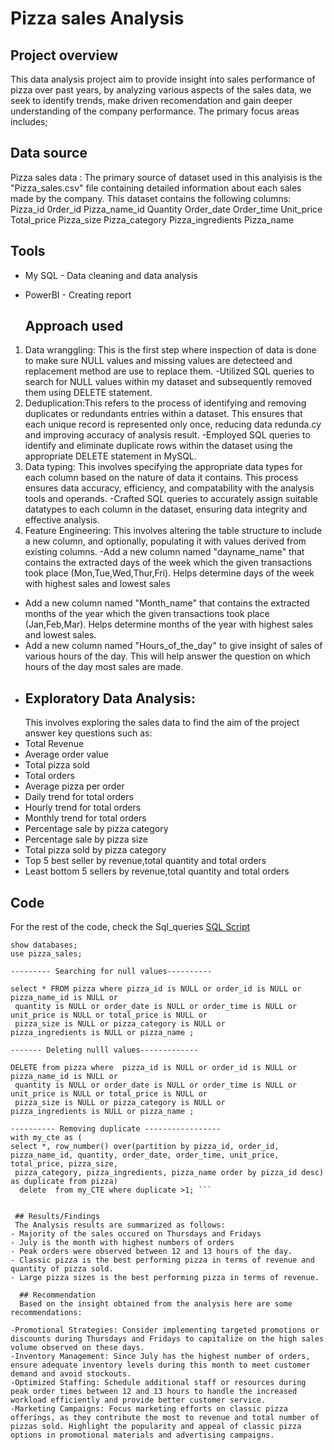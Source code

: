 # Pizza  sales Analysis

## Project overview
This data analysis project aim to provide insight into sales performance of pizza over past years, by analyzing various aspects of the sales data, we seek to identify trends, make driven recomendation and gain deeper understanding of the company performance. The primary focus areas includes;


 ## Data source
Pizza sales data : The primary source of dataset used in this analyisis is the "Pizza_sales.csv" file containing detailed information about each sales made by the company. This dataset contains the following columns:
Pizza_id
0rder_id
Pizza_name_id
Quantity
Order_date
Order_time
Unit_price
Total_price
Pizza_size
Pizza_category
Pizza_ingredients
Pizza_name

## Tools
- My SQL - Data cleaning and data analysis
- PowerBI - Creating report

  ## Approach used
1. Data wranggling: This is the first step where inspection of data is done to make sure NULL values and missing values are detecteed and replacement method are use to replace them.
 -Utilized SQL queries to search for NULL values within my dataset and subsequently removed them using DELETE statement.
2. Deduplication:This refers to the process of identifying and removing duplicates or redundants entries within a dataset. This ensures that each unique record is represented only once, reducing data redunda.cy and improving accuracy of analysis result.
   -Employed SQL queries to identify and eliminate duplicate rows within the dataset using the appropriate DELETE statement in MySQL.
3. Data typing: This involves specifying the appropriate data types for each column based on the nature of data it contains. This process ensures data accuracy, efficiency, and compatability with the analysis tools and operands.
 -Crafted SQL queries to accurately assign suitable datatypes to each column in the dataset, ensuring data integrity and effective analysis.
4. Feature Engineering: This involves altering the table structure to include a new column, and optionally, populating it with values derived from existing columns.
-Add a new column named "dayname_name" that contains the extracted days of the week which the given transactions took place (Mon,Tue,Wed,Thur,Fri). Helps determine days of the week with highest sales and lowest sales
- Add a new column named "Month_name" that contains the extracted months of the year which the given transactions took place (Jan,Feb,Mar). Helps determine months of the year with highest sales and lowest sales.
- Add a new column named "Hours_of_the_day" to give insight of sales of various hours of the day. This will help answer the question on which hours of the day most sales are made.
- 
  ## Exploratory Data Analysis:
  This involves exploring the sales data to find the aim of the project answer key questions such as:
- Total Revenue
- Average order value
- Total pizza sold
- Total orders
- Average pizza per order
- Daily trend for total orders
- Hourly trend for total orders
- Monthly trend for total orders
- Percentage sale by pizza category
- Percentage sale by pizza size
- Total pizza sold by pizza category
- Top 5 best seller by revenue,total quantity and total orders
-  Least bottom 5 sellers by revenue,total quantity and total orders

## Code

For the rest of the code, check the Sql_queries [SQL Script](Sql_queries.sql)

```
show databases;
use pizza_sales;

--------- Searching for null values----------

select * FROM pizza where pizza_id is NULL or order_id is NULL or pizza_name_id is NULL or
 quantity is NULL or order_date is NULL or order_time is NULL or unit_price is NULL or total_price is NULL or 
 pizza_size is NULL or pizza_category is NULL or 
pizza_ingredients is NULL or pizza_name ;

------- Deleting nulll values-------------

DELETE from pizza where  pizza_id is NULL or order_id is NULL or pizza_name_id is NULL or
 quantity is NULL or order_date is NULL or order_time is NULL or unit_price is NULL or total_price is NULL or 
 pizza_size is NULL or pizza_category is NULL or 
pizza_ingredients is NULL or pizza_name ;

---------- Removing duplicate -----------------
with my_cte as (
select *, row_number() over(partition by pizza_id, order_id, pizza_name_id, quantity, order_date, order_time, unit_price, total_price, pizza_size,
 pizza_category, pizza_ingredients, pizza_name order by pizza_id desc) as duplicate from pizza)
  delete  from my_CTE where duplicate >1; ```
  
 
 ## Results/Findings
 The Analysis results are summarized as follows:
- Majority of the sales occured on Thursdays and Fridays
- July is the month with highest numbers of orders
- Peak orders were observed between 12 and 13 hours of the day.
- Classic pizza is the best performing pizza in terms of revenue and quantity of pizza sold.
- Large pizza sizes is the best performing pizza in terms of revenue.

  ## Recommendation
  Based on the insight obtained from the analysis here are some recommendations:

-Promotional Strategies: Consider implementing targeted promotions or discounts during Thursdays and Fridays to capitalize on the high sales volume observed on these days.
-Inventory Management: Since July has the highest number of orders, ensure adequate inventory levels during this month to meet customer demand and avoid stockouts.
-Optimized Staffing: Schedule additional staff or resources during peak order times between 12 and 13 hours to handle the increased workload efficiently and provide better customer service.
-Marketing Campaigns: Focus marketing efforts on classic pizza offerings, as they contribute the most to revenue and total number of pizzas sold. Highlight the popularity and appeal of classic pizza options in promotional materials and advertising campaigns.

